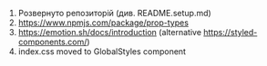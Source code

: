 1. Розвернуто репозиторій (див. README.setup.md)
2. https://www.npmjs.com/package/prop-types
3. https://emotion.sh/docs/introduction (alternative
   https://styled-components.com/)
4. index.css moved to GlobalStyles component

